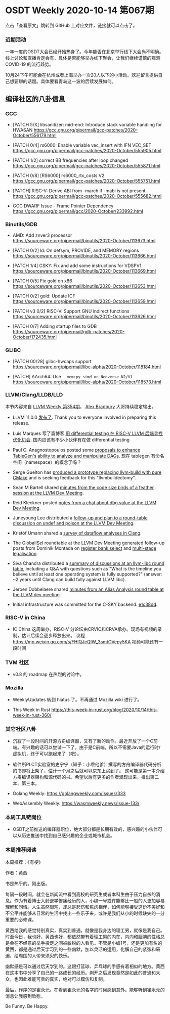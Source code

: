 # OSDT Weekly 2020-10-14 第067期

点击「查看原文」跳转到 GitHub 上对应文件，链接就可以点击了。

### 近期活动

一年一度的OSDT大会已经开始热身了。今年能否在北京举行线下大会尚不明确。线上讨论和直播肯定会有，具体是否能够举办线下聚会，让我们继续谨慎的观测 COVID-19 的流行趋势。

10月24下午可能会在杭州或者上海举办一次20人以下的小活动。欢迎留言提供自己想要聊的话题。具体要看青岛这一波的后续发展如何。

## 编译社区的八卦信息

### GCC

- [PATCH 5/X] libsanitizer: mid-end: Introduce stack variable handling for HWASAN
  https://gcc.gnu.org/pipermail/gcc-patches/2020-October/556179.html

- [PATCH 0/4] rs6000: Enable variable vec_insert with IFN VEC_SET
  https://gcc.gnu.org/pipermail/gcc-patches/2020-October/555905.html

- [PATCH 1/2] correct BB frequencies after loop changed
  https://gcc.gnu.org/pipermail/gcc-patches/2020-October/555871.html

- [PATCH 0/8] [RS6000] rs6000_rtx_costs V2
  https://gcc.gnu.org/pipermail/gcc-patches/2020-October/555751.html

- [PATCH] RISC-V: Derive ABI from -march if -mabi is not present.
  https://gcc.gnu.org/pipermail/gcc-patches/2020-October/555682.html

- GCC DWARF Issue - Frame Pointer Dependency
  https://gcc.gnu.org/pipermail/gcc/2020-October/233992.html

### Binutils/GDB

- AMD: Add znver3 processor
  https://sourceware.org/pipermail/binutils/2020-October/113673.html    

- [PATCH 0/2] ld: On defsym, PROVIDE, and MEMORY regions
  https://sourceware.org/pipermail/binutils/2020-October/113666.html

- [PATCH 1/4] CSKY: Fix and add some instructions for VDSPV1.
  https://sourceware.org/pipermail/binutils/2020-October/113669.html

- [PATCH 0/5] Fix gold on x86
  https://sourceware.org/pipermail/binutils/2020-October/113653.html

- [PATCH 0/2] gold: Update ICF
  https://sourceware.org/pipermail/binutils/2020-October/113659.html

- [PATCH v3 0/2] RISC-V: Support GNU indirect functions
  https://sourceware.org/pipermail/binutils/2020-October/113626.html

- [PATCH 0/7] Adding startup files to GDB
  https://sourceware.org/pipermail/gdb-patches/2020-October/172435.html

### GLIBC

- [PATCH 00/28] glibc-hwcaps support
  https://sourceware.org/pipermail/libc-alpha/2020-October/118184.html

- [PATCH] AArch64: Use `__memcpy_simd on Neoverse N2/V1`
  https://sourceware.org/pipermail/libc-alpha/2020-October/118573.html

### LLVM/Clang/LLDB/LLD

本节内容来自 [LLVM Weekly 第354期](http://llvmweekly.org/issue/354)，
[Alex Bradbury](https://www.linkedin.com/in/alex-bradbury/) 大哥持续稳定输出。

- LLVM 11.0.0 [发布了](http://lists.llvm.org/pipermail/llvm-dev/2020-October/145750.html).
  Thank you to everyone involved in preparing this release.

- Luís Marques 写了篇博客 [用 differential testing 在 RISC-V LLVM 后端寻找优化机会](https://www.lowrisc.org/blog/2020/10/how-we-used-differential-testing-to-rapidly-find-and-fix-missed-optimisation-opportunities-in-llvms-risc-v-backend/).
  国内应该有不少小伙伴有在做 differential testing

* Paul C. Anagnostopoulos posted some [proposals to enhance TableGen's ability to analyze and manipulate DAGs](http://lists.llvm.org/pipermail/llvm-dev/2020-October/145740.html).
  现在 tablegen 有命名空间（namespace）的概念了吗？

* Serge Guelton has [produced a prototype replacing llvm-build with pure CMake](http://lists.llvm.org/pipermail/llvm-dev/2020-October/145718.html) and is seeking feedback for this "llvmbuildectomy".

* Sean M Bartell shared [minutes from the code size birds of a feather session at the LLVM Dev Meeting](http://lists.llvm.org/pipermail/llvm-dev/2020-October/145639.html).

* Reid Kleckner posted [notes from a chat about dbg.value at the LLVM Dev Meeting](http://lists.llvm.org/pipermail/llvm-dev/2020-October/145697.html).

* Juneyoung Lee distributed a [follow-up and plan to a round-table discussion on undef and poison at the LLVM Dev Meeting](http://lists.llvm.org/pipermail/llvm-dev/2020-October/145692.html).

* Kristóf Umann shared a [survey of dataflow analyses in Clang](http://lists.llvm.org/pipermail/cfe-dev/2020-October/066937.html).

* The GlobalISel roundtable at the LLVM Dev Meeting generated follow-up posts from Dominik Montada on [register bank
select](http://lists.llvm.org/pipermail/llvm-dev/2020-October/145656.html) and [multi-stage legalisation](http://lists.llvm.org/pipermail/llvm-dev/2020-October/145654.html).

* Siva Chandra distributed a [summary of discussions at an llvm-libc round table](http://lists.llvm.org/pipermail/libc-dev/2020-October/000210.html), including a Q&A with questions such as "What is the timeline you believe until at least one operating system is fully supported?" (answer: ~2 years until Clang can build fully against LLVM libc).

* Jeroen Dobbelaere shared [minutes from an Alias Analysis round table at the LLVM dev meeting](http://lists.llvm.org/pipermail/llvm-dev/2020-October/145640.html).

* Initial infrastructure was committed for the C-SKY backend.
  [e1c38dd](https://reviews.llvm.org/rGe1c38dd55d9).

### RISC-V in China

- IC China 这周举办，RISC-V 分论坛由CRVIC和CRVA承办。现场有视频的录制，估计后续会逐步释放出来。
  议程 https://mp.weixin.qq.com/s/FHlQJeQIW_3smtOVepy5KA
  视频可能还有一段时间

### TVM 社区

- v0.8 的 roadmap 在热烈的讨论中。

### Mozilla

- WeeklyUpdates 转到 hiatus 了。不再通过 Mozilla wiki 进行了。

- This Week in Rust
  https://this-week-in-rust.org/blog/2020/10/14/this-week-in-rust-360/

### 其它社区八卦

- 沉寂了一段时间的开源方舟编译器，又有了新的动作。最近开放了一个C前端。有兴趣的话可以尝试一下了。由于是C前端，所以不需要Java的运行时/虚拟机，终于可以跑起来了（吧）。

- 软件所PLCT实验室的史宁宁（知乎：小乖他爹）撰写的方舟编译器代码分析的书即将上架了，估计一个月之后就可以京东上买到了。
  这可能是第一本介绍方舟编译器架构和源代码的书。希望以后有更多的作者涌现出来，推出第二本、第三本。

- Golang Weekly:
  https://golangweekly.com/issues/333

- WebAssembly Weekly:
  https://wasmweekly.news/issue-133/

### 本周工具链岗位

- OSDT之前推送的编译器职位，绝大部分都是长期有效的，感兴趣的小伙伴可以从历史推送中找到自己感兴趣的企业或城市机会。

### 本周推荐阅读

本周推荐：《有梗》

作者：黄西

书是热乎的。刚出版。

每隔一段时间，就会在新闻流中看到高校的研究生或者本科生由于压力自杀的消息。作为有着博士大龄退学惨痛经历的人，小编一号或许能够比一般的人更加容易理解和同情。人生虽然很短，却总是悲伤和焦虑相伴，如何能够接受这份不美好和不公平并能够从日常的生活中找出一些乐子来，或许是我们从小的时候缺失的一分重要的必修课。

黄西给我的感觉特别真实，真实到普通。就像是我身边的理工男，就像是我自己。时至今日，我也好，黄西也好，都依然带有着理工男的内在，内向和腼腆的性格总是会在不经意的举手投足之间被敏锐的人看见。不管是小编1号，还是更加有名的黄西，都是通过后天学习到的一些幽默，加以灵活的运用，化解自己的紧张和窘迫，给周围的人带来须臾的快乐。

幽默感是可以通过后天学到的。这跟打篮球、乒乓球的手感有着相似的地方。黄西在这本书中分享了自己的一路成长的经历。剥开之后发现竟然是如此的普通和大众，也因此难能可贵的真实，绝对可以模仿和复制。

最后，作序的是崔永元。在看到崔永元的名字的时候感到意外。能够听到崔永元的消息让我感到欣慰。

Be Funny. Be Happy.

